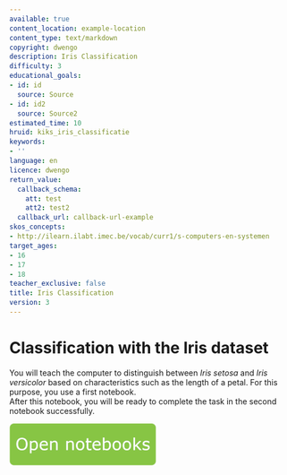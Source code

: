 ```yaml
---
available: true
content_location: example-location
content_type: text/markdown
copyright: dwengo
description: Iris Classification
difficulty: 3
educational_goals:
- id: id
  source: Source
- id: id2
  source: Source2
estimated_time: 10
hruid: kiks_iris_classificatie
keywords:
- ''
language: en
licence: dwengo
return_value:
  callback_schema:
    att: test
    att2: test2
  callback_url: callback-url-example
skos_concepts:
- http://ilearn.ilabt.imec.be/vocab/curr1/s-computers-en-systemen
target_ages:
- 16
- 17
- 18
teacher_exclusive: false
title: Iris Classification
version: 3
---
```

# Classification with the Iris dataset

You will teach the computer to distinguish between *Iris setosa* and *Iris versicolor* based on characteristics such as the length of a petal. For this purpose, you use a first notebook.
<br>After this notebook, you will be ready to complete the task in the second notebook successfully.

[![](embed/Knop.png "Button")](https://kiks.ilabt.imec.be/jupyterhub/?id=1801_en "Iris-classification")